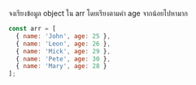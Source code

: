 จงเรียงข้อมูล object ใน arr โดยเรียงตามค่า age จากน้อยไปหามาก
```js
const arr = [
  { name: 'John', age: 25 },
  { name: 'Leon', age: 26 },
  { name: 'Mick', age: 29 },
  { name: 'Pete', age: 30 },
  { name: 'Mary', age: 28 }
];

```